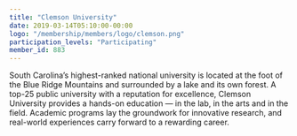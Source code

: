 ```yaml
---
title: "Clemson University"
date: 2019-03-14T05:10:00-00:00
logo: "/membership/members/logo/clemson.png"
participation_levels: "Participating"
member_id: 883
---
```


South Carolina’s highest-ranked national university is located at the foot of the Blue Ridge Mountains and surrounded by a lake and its own forest. A top-25 public university with a reputation for excellence, Clemson University provides a hands-on education — in the lab, in the arts and in the field. Academic programs lay the groundwork for innovative research, and real-world experiences carry forward to a rewarding career.